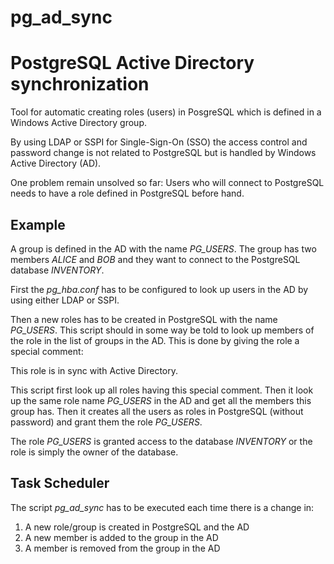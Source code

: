 # pg_ad_sync
PostgreSQL Active Directory synchronization
===========================================

Tool for automatic creating roles (users) in PosgreSQL which is defined in a 
Windows Active Directory group.

By using LDAP or SSPI for Single-Sign-On (SSO) the access control and password
change is not related to PostgreSQL but is handled by Windows Active Directory (AD).

One problem remain unsolved so far: Users who will connect to PostgreSQL 
needs to have a role defined in PostgreSQL before hand.

Example
-------

A group is defined in the AD with the name *PG_USERS*.
The group has two members *ALICE* and *BOB* and
they want to connect to the PostgreSQL
database *INVENTORY*.

First the *pg_hba.conf* has to be configured to look up
users in the AD by using either LDAP or SSPI.

Then a new roles has to be created in PostgreSQL with
the name *PG_USERS*. This script should in some way be 
told to look up members of the role in the list of groups
in the AD. This is done by giving the role a special comment:

   This role is in sync with Active Directory.

This script first look up all roles having this special comment.
Then it look up the same role name *PG_USERS* in the AD
and get all the members this group has.
Then it creates all the users as roles in PostgreSQL
(without password) and grant them the role *PG_USERS*.

The role *PG_USERS* is granted access to the database *INVENTORY*
or the role is simply the owner of the database.

Task Scheduler
--------------

The script *pg_ad_sync* has to be executed each time there
is a change in:

1. A new role/group is created in PostgreSQL and the AD
2. A new member is added to the group in the AD
3. A member is removed from the group in the AD
